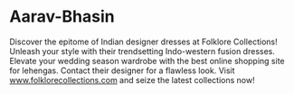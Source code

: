 # Aarav-Bhasin
 Discover the epitome of Indian designer dresses at Folklore Collections! Unleash your style with their trendsetting Indo-western fusion dresses. Elevate your wedding season wardrobe with the best online shopping site for lehengas. Contact their designer for a flawless look. Visit www.folklorecollections.com and seize the latest collections now!
